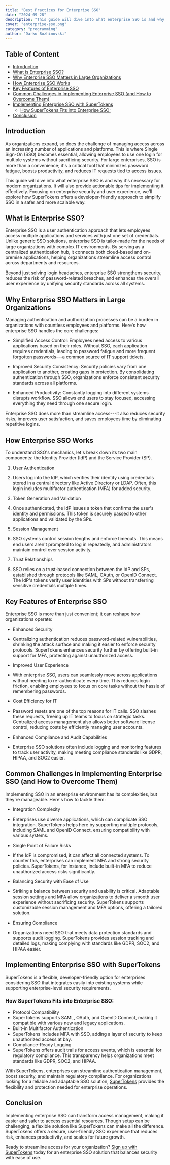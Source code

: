 ```yaml
---
title: "Best Practices for Enterprise SSO"
date: "2024-09-28"
description: "This guide will dive into what enterprise SSO is and why it’s necessary for modern organizations. It will also provide actionable tips for implementing it effectively"
cover: "enterprise-sso.png"
category: "programming"
author: "Darko Bozhinovski"
---
```


## Table of Content 

- [Introduction](#introduction)
- [What is Enterprise SSO?](#what-is-enterprise-sso)
- [Why Enterprise SSO Matters in Large Organizations](#why-enterprise-sso-matters-in-large-organizations)
- [How Enterprise SSO Works](#how-enterprise-sso-works)
- [Key Features of Enterprise SSO](#key-features-of-enterprise-sso)
- [Common Challenges in Implementing Enterprise SSO (and How to Overcome Them)](#common-challenges-in-implementing-enterprise-sso-and-how-to-overcome-them)
- [Implementing Enterprise SSO with SuperTokens](#implementing-enterprise-sso-with-supertokens)
  - [How SuperTokens Fits into Enterprise SSO:](#how-supertokens-fits-into-enterprise-sso)
- [Conclusion](#conclusion)

## Introduction

As organizations expand, so does the challenge of managing access across an increasing number of applications and platforms. This is where Single Sign-On (SSO) becomes essential, allowing employees to use one login for multiple systems without sacrificing security. For large enterprises, SSO is more than a convenience; it's a critical tool that minimizes password fatigue, boosts productivity, and reduces IT requests tied to access issues.

This guide will dive into what enterprise SSO is and why it's necessary for modern organizations. It will also provide actionable tips for implementing it effectively. Focusing on enterprise security and user experience, we'll explore how SuperTokens offers a developer-friendly approach to simplify SSO in a safer and more scalable way.

## What is Enterprise SSO?

Enterprise SSO is a user authentication approach that lets employees access multiple applications and services with just one set of credentials. Unlike generic SSO solutions, enterprise SSO is tailor-made for the needs of large organizations with complex IT environments. By serving as a centralized authentication hub, it connects both cloud-based and on-premise applications, helping organizations streamline access control across departments and resources.

Beyond just solving login headaches, enterprise SSO strengthens security, reduces the risk of password-related breaches, and enhances the overall user experience by unifying security standards across all systems.

## Why Enterprise SSO Matters in Large Organizations

Managing authentication and authorization processes can be a burden in organizations with countless employees and platforms. Here's how enterprise SSO handles the core challenges:

- Simplified Access Control: Employees need access to various applications based on their roles. Without SSO, each application requires credentials, leading to password fatigue and more frequent forgotten passwords---a common source of IT support tickets.

- Improved Security Consistency: Security policies vary from one application to another, creating gaps in protection. By consolidating authentication through SSO, organizations enforce consistent security standards across all platforms.

- Enhanced Productivity: Constantly logging into different systems disrupts workflow. SSO allows end users to stay focused, accessing everything they need through one secure login.

Enterprise SSO does more than streamline access---it also reduces security risks, improves user satisfaction, and saves employees time by eliminating repetitive logins.

## How Enterprise SSO Works

To understand SSO's mechanics, let's break down its two main components: the Identity Provider (IdP) and the Service Provider (SP).

1. User Authentication

2. Users log into the IdP, which verifies their identity using credentials stored in a central directory like Active Directory or LDAP. Often, this login includes multifactor authentication (MFA) for added security.

3. Token Generation and Validation

4. Once authenticated, the IdP issues a token that confirms the user's identity and permissions. This token is securely passed to other applications and validated by the SPs.

5. Session Management

6. SSO systems control session lengths and enforce timeouts. This means end users aren't prompted to log in repeatedly, and administrators maintain control over session activity.

7. Trust Relationships

8. SSO relies on a trust-based connection between the IdP and SPs, established through protocols like SAML, OAuth, or OpenID Connect. The IdP's tokens verify user identities with SPs without transferring sensitive credentials multiple times.

## Key Features of Enterprise SSO

Enterprise SSO is more than just convenient; it can reshape how organizations operate:

- Enhanced Security

- Centralizing authentication reduces password-related vulnerabilities, shrinking the attack surface and making it easier to enforce security protocols. SuperTokens enhances security further by offering built-in support for MFA, protecting against unauthorized access.

- Improved User Experience

- With enterprise SSO, users can seamlessly move across applications without needing to re-authenticate every time. This reduces login friction, enabling employees to focus on core tasks without the hassle of remembering passwords.

- Cost Efficiency for IT

- Password resets are one of the top reasons for IT calls. SSO slashes these requests, freeing up IT teams to focus on strategic tasks. Centralized access management also allows better software license control, reducing costs by efficiently managing user accounts.

- Enhanced Compliance and Audit Capabilities

- Enterprise SSO solutions often include logging and monitoring features to track user activity, making meeting compliance standards like GDPR, HIPAA, and SOC2 easier.

## Common Challenges in Implementing Enterprise SSO (and How to Overcome Them)

Implementing SSO in an enterprise environment has its complexities, but they're manageable. Here's how to tackle them:

- Integration Complexity

- Enterprises use diverse applications, which can complicate SSO integration. SuperTokens helps here by supporting multiple protocols, including SAML and OpenID Connect, ensuring compatibility with various systems.

- Single Point of Failure Risks

- If the IdP is compromised, it can affect all connected systems. To counter this, enterprises can implement MFA and strong security policies. SuperTokens, for instance, include built-in MFA to reduce unauthorized access risks significantly.

- Balancing Security with Ease of Use

- Striking a balance between security and usability is critical. Adaptable session settings and MFA allow organizations to deliver a smooth user experience without sacrificing security. SuperTokens supports customizable session management and MFA options, offering a tailored solution.

- Ensuring Compliance

- Organizations need SSO that meets data protection standards and supports audit logging. SuperTokens provides session tracking and detailed logs, making complying with standards like GDPR, SOC2, and HIPAA easier.

## Implementing Enterprise SSO with SuperTokens

SuperTokens is a flexible, developer-friendly option for enterprises considering SSO that integrates easily into existing systems while supporting enterprise-level security requirements.

### How SuperTokens Fits into Enterprise SSO:

- Protocol Compatibility
- SuperTokens supports SAML, OAuth, and OpenID Connect, making it compatible with various new and legacy applications.
- Built-in Multifactor Authentication
- SuperTokens includes MFA with SSO, adding a layer of security to keep unauthorized access at bay.
- Compliance-Ready Logging
- SuperTokens offers audit trails for access events, which is essential for regulatory compliance. This transparency helps organizations meet standards like GDPR, SOC2, and HIPAA.

With SuperTokens, enterprises can streamline authentication management, boost security, and maintain regulatory compliance. For organizations looking for a reliable and adaptable SSO solution, [SuperTokens](https://supertokens.com/features/single-sign-on) provides the flexibility and protection needed for enterprise operations.

## Conclusion

Implementing enterprise SSO can transform access management, making it easier and safer to access essential resources. Though setup can be challenging, a flexible solution like SuperTokens can make all the difference. SuperTokens offers a secure, user-friendly SSO experience that reduces risk, enhances productivity, and scales for future growth.

Ready to streamline access for your organization? [Sign up with SuperTokens](https://supertokens.com/product) today for an enterprise SSO solution that balances security with ease of use.